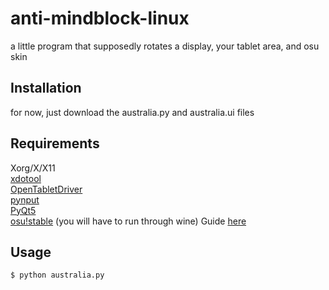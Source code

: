 # anti-mindblock-linux
a little program that supposedly rotates a display, your tablet area, and osu skin
## Installation
for now, just download the australia.py and australia.ui files
## Requirements
Xorg/X/X11  
[xdotool](https://github.com/jordansissel/xdotool)  
[OpenTabletDriver](https://opentabletdriver.net)  
[pynput](https://pypi.org/project/pynput/)  
[PyQt5](https://pypi.org/project/PyQt5/)  
[osu!stable](https://osu.ppy.sh) (you will have to run through wine) Guide [here](https://osu.ppy.sh/community/forums/topics/1248084?n=1)   
## Usage
```bash
$ python australia.py
```
